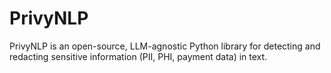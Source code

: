 # PrivyNLP
PrivyNLP is an open-source, LLM-agnostic Python library for detecting and redacting sensitive information (PII, PHI, payment data) in text.
